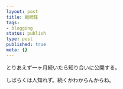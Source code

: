 ```yaml
---
layout: post
title: 継続性
tags:
- blogging
status: publish
type: post
published: true
meta: {}
---
```

とりあえず一ヶ月続いたら知り合いに公開する。

しばらくは人知れず。続くかわからんからね。
